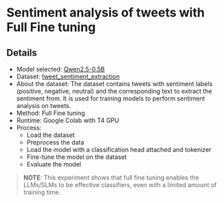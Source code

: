 # Sentiment analysis of tweets with Full Fine tuning

## Details

- Model selected: [Qwen2.5-0.5B](https://huggingface.co/Qwen/Qwen2.5-0.5B)
- Dataset: [tweet_sentiment_extraction](https://huggingface.co/datasets/mteb/tweet_sentiment_extraction)
- About the dataset: The dataset contains tweets with sentiment labels (positive, negative, neutral) and the corresponding text to extract the sentiment from. It is used for training models to perform sentiment analysis on tweets.
- Method: Full Fine tuning
- Runtime: Google Colab with T4 GPU
- Process:
  - Load the dataset
  - Preprocess the data
  - Load the model with a classification head attached and tokenizer
  - Fine-tune the model on the dataset
  - Evaluate the model

> **NOTE**: This experiment shows that full fine tuning enables the LLMs/SLMs to be effective classifiers, even with a limited amount of training time.
